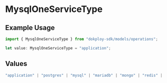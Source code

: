 # MysqlOneServiceType

## Example Usage

```typescript
import { MysqlOneServiceType } from "dokploy-sdk/models/operations";

let value: MysqlOneServiceType = "application";
```

## Values

```typescript
"application" | "postgres" | "mysql" | "mariadb" | "mongo" | "redis" | "compose"
```